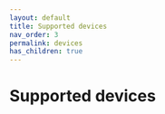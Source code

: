 ```yaml
---
layout: default
title: Supported devices
nav_order: 3
permalink: devices
has_children: true
---
```


# Supported devices
